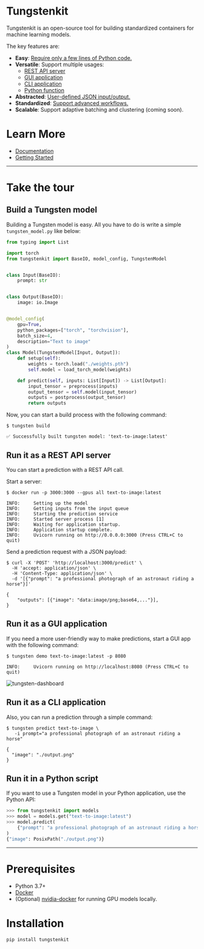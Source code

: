# Tungstenkit
Tungstenkit is an open-source tool for building standardized containers for machine learning models.

The key features are:

- **Easy**: [Require only a few lines of Python code.](#build-a-tungsten-model)
- **Versatile**: Support multiple usages:
    - [REST API server](#run-it-as-a-restful-api-server)
    - [GUI application](#run-it-as-a-gui-application)
    - [CLI application](#run-it-as-a-cli-application)
    - [Python function](#run-it-as-a-python-function)
- **Abstracted**: [User-defined JSON input/output.](#run-it-as-a-restful-api-server)
- **Standardized**: [Support advanced workflows.](#run-it-as-a-restful-api-server)
- **Scalable**: Support adaptive batching and clustering (coming soon).

# Learn More
- [Documentation](https://tungsten-ai.github.io/docs)
- [Getting Started](https://tungsten-ai.github.io/docs/tungsten_model/getting_started/)

---


# Take the tour
## Build a Tungsten model
Building a Tungsten model is easy. All you have to do is write a simple ``tungsten_model.py`` like below:

```python
from typing import List

import torch
from tungstenkit import BaseIO, model_config, TungstenModel


class Input(BaseIO):
    prompt: str


class Output(BaseIO):
    image: io.Image


@model_config(
    gpu=True,
    python_packages=["torch", "torchvision"],
    batch_size=4,
    description="Text to image"
)
class Model(TungstenModel[Input, Output]):
    def setup(self):
        weights = torch.load("./weights.pth")
        self.model = load_torch_model(weights)

    def predict(self, inputs: List[Input]) -> List[Output]:
        input_tensor = preprocess(inputs)
        output_tensor = self.model(input_tensor)
        outputs = postprocess(output_tensor)
        return outputs
```

Now, you can start a build process with the following command:
```console
$ tungsten build

✅ Successfully built tungsten model: 'text-to-image:latest'
```


## Run it as a REST API server

You can start a prediction with a REST API call.

Start a server:

```console
$ docker run -p 3000:3000 --gpus all text-to-image:latest

INFO:     Setting up the model
INFO:     Getting inputs from the input queue
INFO:     Starting the prediction service
INFO:     Started server process [1]
INFO:     Waiting for application startup.
INFO:     Application startup complete.
INFO:     Uvicorn running on http://0.0.0.0:3000 (Press CTRL+C to quit)
```

Send a prediction request with a JSON payload:

```console
$ curl -X 'POST' 'http://localhost:3000/predict' \
  -H 'accept: application/json' \
  -H 'Content-Type: application/json' \
  -d '[{"prompt": "a professional photograph of an astronaut riding a horse"}]'

{
    "outputs": [{"image": "data:image/png;base64,..."}],
}
```

## Run it as a GUI application
If you need a more user-friendly way to make predictions, start a GUI app with the following command:

```console
$ tungsten demo text-to-image:latest -p 8080

INFO:     Uvicorn running on http://localhost:8080 (Press CTRL+C to quit)
```

![tungsten-dashboard](https://github.com/tungsten-ai/assets/blob/main/common/local-model-demo.gif?raw=true "Tungsten Dashboard")

## Run it as a CLI application
Also, you can run a prediction through a simple command:
```console
$ tungsten predict text-to-image \
   -i prompt="a professional photograph of an astronaut riding a horse"

{
  "image": "./output.png"
}
```

## Run it in a Python script
If you want to use a Tungsten model in your Python application, use the Python API:
```python
>>> from tungstenkit import models
>>> model = models.get("text-to-image:latest")
>>> model.predict(
    {"prompt": "a professional photograph of an astronaut riding a horse"}
)
{"image": PosixPath("./output.png")}
```

---

# Prerequisites
- Python 3.7+
- [Docker](https://docs.docker.com/engine/install/)
- (Optional) [nvidia-docker](https://docs.nvidia.com/datacenter/cloud-native/container-toolkit/install-guide.html#docker) for running GPU models locally. 


# Installation
```shell
pip install tungstenkit
```